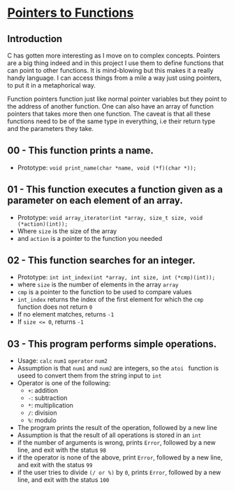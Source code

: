 # <ins>Pointers to Functions</ins>

## Introduction
C has gotten more interesting as I move on to complex concepts. Pointers are a big thing indeed and in this project I use them to define functions that can point to other functions. It is mind-blowing but this makes it a really handy language. I can access things from a mile a way just using pointers, to put it in a metaphorical way.

Function pointers function just like normal pointer variables but they point to the address of another function. One can also have an array of function pointers that takes more then one function. The caveat is that all these functions need to be of the same type in everything, i.e their return type and the parameters they take.

## 00 - This function prints a name.
- Prototype: `void print_name(char *name, void (*f)(char *));`

## 01 - This  function executes a function given as a parameter on each element of an array.
- Prototype: `void array_iterator(int *array, size_t size, void (*action)(int));`
- Where `size` is the size of the array
- and `action` is a pointer to the function you needed

## 02 - This function searches for an integer.
- Prototype: `int int_index(int *array, int size, int (*cmp)(int));`
- where `size` is the number of elements in the array `array`
- `cmp` is a pointer to the function to be used to compare values
- `int_index` returns the index of the first element for which the `cmp` function does not return `0`
- If no element matches, returns `-1`
- If `size <= 0`, returns `-1`

## 03 - This  program performs simple operations.
- Usage: `calc` `num1` `operator` `num2`
- Assumption is that `num1` and `num2` are integers, so the `atoi ` function is useed to convert them from the string input to `int`
- Operator is one of the following:
	- `+`: addition
	- `-`: subtraction
	- `*`: multiplication
	- `/`: division
	- `%`: modulo
- The program prints the result of the operation, followed by a new line
- Assumption is that the result of all operations is stored in an `int`
- if the number of arguments is wrong, prints `Error`, followed by a new line, and exit with the status `98`
- if the operator is none of the above, print `Error`, followed by a new line, and exit with the status `99`
- if the user tries to divide `(/ or %)` by `0`, prints `Error`, followed by a new line, and exit with the status `100`
